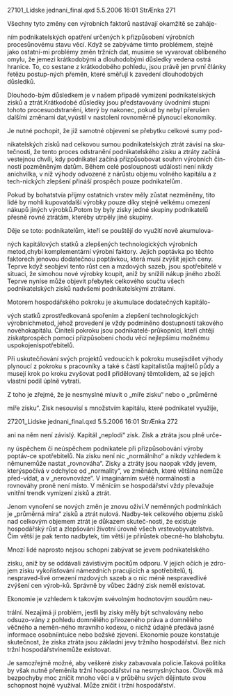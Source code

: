 
27101_Lidske jednani_final.qxd 5.5.2006 16:01 StrÆnka 271

Všechny tyto změny cen výrobních faktorů nastávají okamžitě se zaháje-

ním podnikatelských opatření určených k přizpůsobení výrobních procesůnovému stavu věcí. Když se zabýváme tímto problémem, stejně jako ostatní-mi problémy změn tržních dat, musíme se vyvarovat oblíbeného omylu, že jemezi krátkodobými a dlouhodobými důsledky vedena ostrá hranice. To, co sestane z krátkodobého pohledu, jsou právě jen první články řetězu postup-ných přeměn, které směřují k zavedení dlouhodobých důsledků.

Dlouhodo-bým důsledkem je v našem případě vymizení podnikatelských zisků a ztrát.Krátkodobé důsledky jsou představovány úvodními stupni tohoto procesuodstranění, který by nakonec, pokud by nebyl přerušen dalšími změnami dat,vyústil v nastolení rovnoměrně plynoucí ekonomiky.

Je nutné pochopit, že již samotné objevení se přebytku celkové sumy pod-

nikatelských zisků nad celkovou sumou podnikatelských ztrát závisí na sku-tečnosti, že tento proces odstranění podnikatelského zisku a ztráty začíná vestejnou chvíli, kdy podnikatel začíná přizpůsobovat souhrn výrobních čin-ností pozměněným datům. Během celé posloupnosti událostí není nikdy anichvilka, v níž výhody odvozené z nárůstu objemu volného kapitálu a z tech-nických zlepšení přináší prospěch pouze podnikatelům.

Pokud by bohatstvía příjmy ostatních vrstev měly zůstat nezměněny, tito lidé by mohli kupovatdalší výrobky pouze díky stejně velkému omezení nákupů jiných výrobků.Potom by byly zisky jedné skupiny podnikatelů přesně rovné ztrátám, kteréby utrpěly jiné skupiny.

Děje se toto: podnikatelům, kteří se pouštějí do využití nově akumulova-

ných kapitálových statků a zlepšených technologických výrobních metod,chybí komplementární výrobní faktory. Jejich poptávka po těchto faktorech jenovou dodatečnou poptávkou, která musí zvýšit jejich ceny. Teprve když seobjeví tento růst cen a mzdových sazeb, jsou spotřebitelé v situaci, že simohou nové výrobky koupit, aniž by snížili nákup jiného zboží. Teprve nyníse může objevit přebytek celkového součtu všech podnikatelských zisků nadvšemi podnikatelskými ztrátami.

Motorem hospodářského pokroku je akumulace dodatečných kapitálo-

vých statků zprostředkovaná spořením a zlepšení technologických výrobníchmetod, jehož provedení je vždy podmíněno dostupností takového novéhokapitálu. Činiteli pokroku jsou podnikatelé-průkopníci, kteří chtějí získatprospěch pomocí přizpůsobení chodu věcí nejlepšímu možnému uspokojeníspotřebitelů.

Při uskutečňování svých projektů vedoucích k pokroku musejísdílet výhody plynoucí z pokroku s pracovníky a také s částí kapitalistůa majitelů půdy a musejí krok po kroku zvyšovat podíl přidělovaný těmtolidem, až se jejich vlastní podíl úplně vytratí.

Z toho je zřejmé, že je nesmyslné mluvit o „míře zisku“ nebo o „průměrné

míře zisku“. Zisk nesouvisí s množstvím kapitálu, které podnikatel využije,

27201_Lidske jednani_final.qxd 5.5.2006 16:01 StrÆnka 272

ani na něm není závislý. Kapitál „neplodí“ zisk. Zisk a ztráta jsou plně urče-

ny úspěchem či neúspěchem podnikatele při přizpůsobování výroby poptáv-ce spotřebitelů. Na zisku není nic „normálního“ a nikdy vzhledem k němunemůže nastat „rovnováha“. Zisky a ztráty jsou naopak vždy jevem, kterýspočívá v odchylce od „normality“, ve změnách, které většina nemůže před-vídat, a v „nerovnováze“. V imaginárním světě normálnosti a rovnováhy proně není místo. V měnícím se hospodářství vždy převažuje vnitřní trendk vymizení zisků a ztrát.

Jenom vynoření se nových změn je znovu oživí.V neměnných podmínkách je „průměrná míra“ zisků a ztrát nulová. Nadby-tek celkového objemu zisků nad celkovým objemem ztrát je důkazem skuteč-nosti, že existuje hospodářský růst a zlepšování životní úrovně všech vrstevobyvatelstva. Čím větší je pak tento nadbytek, tím větší je přírůstek obecné-ho blahobytu.

Mnozí lidé naprosto nejsou schopni zabývat se jevem podnikatelského

zisku, aniž by se oddávali závistivým pocitům odporu. V jejich očích je zdro-jem zisku vykořisťování námezdních pracujících a spotřebitelů, tj. nespraved-livé omezení mzdových sazeb a o nic méně nespravedlivé zvýšení cen výrob-ků. Správně by vůbec žádný zisk neměl existovat.

Ekonomie je vzhledem k takovým svévolným hodnotovým soudům neu-

trální. Nezajímá ji problém, jestli by zisky měly být schvalovány nebo odsuzo-vány z pohledu domnělého přirozeného práva a domnělého věčného a neměn-ného mravního kodexu, o nichž údajně předává jasné informace osobníintuice nebo božské zjevení. Ekonomie pouze konstatuje skutečnost, že ziska ztráta jsou základní jevy tržního hospodářství. Bez nich tržní hospodářstvínemůže existovat.

Je samozřejmě možné, aby veškeré zisky zabavovala policie.Taková politika by však nutně přeměnila tržní hospodářství na nesmyslnýchaos. Člověk má bezpochyby moc zničit mnoho věcí a v průběhu svých dějintuto svou schopnost hojně využíval. Může zničit i tržní hospodářství.
